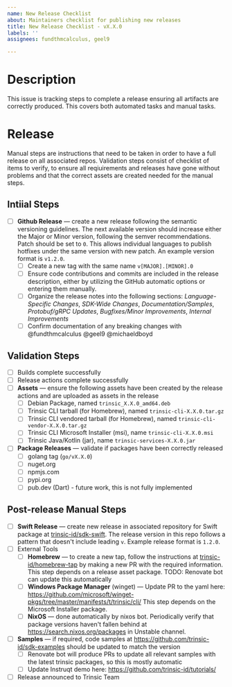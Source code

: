 ```yaml
---
name: New Release Checklist
about: Maintainers checklist for publishing new releases
title: New Release Checklist - vX.X.0
labels: ''
assignees: fundthmcalculus, geel9

---
```


# Description

This issue is tracking steps to complete a release ensuring all artifacts are correctly produced. This covers both automated tasks and manual tasks.

# Release

Manual steps are instructions that need to be taken in order to have a full release on all associated repos. Validation steps consist of checklist of items to verify, to ensure all reqiuirements and releases have gone without problems and that the correct assets are created needed for the manual steps.

## Intiial Steps

- [ ] **Github Release** &mdash; create a new release following the semantic versioning guidelines. The next available version should increase either the Major or Minor version, following the semver recommendations. Patch should be set to `0`. This allows individual languages to publish hotfixes under the same version with new patch. An example version format is `v1.2.0`.
    - [ ] Create a new tag with the same name `v[MAJOR].[MINOR].0`
    - [ ] Ensure code contributions and commits are included in the release description, either by utilizing the GitHub automatic options or entering them manually.
    - [ ] Organize the release notes into the following sections: _Language-Specific Changes_, _SDK-Wide Changes_, _Documentation/Samples_, _Protobuf/gRPC Updates_, _Bugfixes/Minor Improvements_, _Internal Improvements_
    - [ ] Confirm documentation of any breaking changes with @fundthmcalculus @geel9 @michaeldboyd

## Validation Steps
- [ ] Builds complete successfully
- [ ] Release actions complete successfully
- [ ] **Assets** &mdash; ensure the following assets have been created by the release actions and are uploaded as assets in the release
    - [ ] Debian Package, named `trinsic_X.X.0_amd64.deb`
    - [ ] Trinsic CLI tarball (for Homebrew), named `trinsic-cli-X.X.0.tar.gz`
    - [ ] Trinsic CLI vendored tarball (for Homebrew), named `trinsic-cli-vendor-X.X.0.tar.gz`
    - [ ] Trinsic CLI Microsoft Installer (msi), name `trinsic-cli-X.X.0.msi`
    - [ ] Trinsic Java/Kotlin (jar), name `trinsic-services-X.X.0.jar`
- [ ] **Package Releases** &mdash; validate if packages have been correctly released
  - [ ] golang tag (`go/vX.X.0`)
  - [ ] nuget.org
  - [ ] npmjs.com
  - [ ] pypi.org
  - [ ] pub.dev (Dart) - future work, this is not fully implemented

## Post-release Manual Steps

- [ ] **Swift Release** &mdash; create new release in associated repository for Swift package at [trinsic-id/sdk-swift](https://github.com/trinsic-id/sdk-swift). The release version in this repo follows a pattern that doesn't include leading `v`. Example release format is `1.2.0`.
- [ ] External Tools
  - [ ] **Homebrew** &mdash; to create a new tap, follow the instructions at [trinsic-id/homebrew-tap](https://github.com/trinsic-id/homebrew-tap) by making a new PR with the required information. This step depends on a release asset package. TODO: Renovate bot can update this automatically
  - [ ] **Windows Package Manager** (winget) &mdash; Update PR to the yaml here: https://github.com/microsoft/winget-pkgs/tree/master/manifests/t/trinsic/cli/ This step depends on the Microsoft Installer package.
  - [ ] **NixOS** &mdash; done automatically by nixos bot. Periodically verify that package versions haven't fallen behind at https://search.nixos.org/packages in Unstable channel.
- [ ] **Samples** &mdash; if required, code samples at https://github.com/trinsic-id/sdk-examples should be updated to match the version
    - [ ] Renovate bot will produce PRs to update all relevant samples with the latest trinsic packages, so this is mostly automatic
    - [ ] Update Instruqt demo here: https://github.com/trinsic-id/tutorials/
- [ ] Release announced to Trinsic Team
